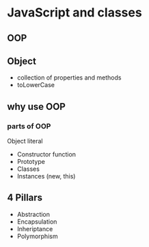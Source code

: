 # JavaScript and classes

## OOP

## Object
- collection of properties and methods
- toLowerCase 

## why use OOP

### parts of OOP
Object literal

- Constructor function
- Prototype
- Classes
- Instances (new, this)

## 4 Pillars
+ Abstraction
+ Encapsulation
+ Inheriptance
+ Polymorphism

